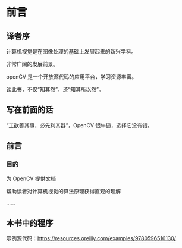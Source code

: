 # 前言

## 译者序

计算机视觉是在图像处理的基础上发展起来的新兴学科。

非常广阔的发展前景。

openCV 是一个开放源代码的应用平台，学习资源丰富。

读此书，不仅“知其然”，还“知其所以然”。

## 写在前面的话

“工欲善其事，必先利其器”，OpenCV 很牛逼，选择它没有错。

## 前言

### 目的

为 OpenCV 提供文档

帮助读者对计算机视觉的算法原理获得直观的理解

......

## 本书中的程序

示例源代码：https://resources.oreilly.com/examples/9780596516130/

